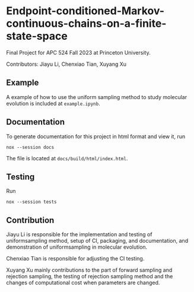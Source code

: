 # Endpoint-conditioned-Markov-continuous-chains-on-a-finite-state-space
Final Project for APC 524 Fall 2023 at Princeton University.

Contributors: Jiayu Li, Chenxiao Tian, Xuyang Xu

## Example
A example of how to use the uniform sampling method to study molecular evolution is included at `example.ipynb`.

## Documentation
To generate documentation for this project in html format and view it, run
```shell
nox --session docs
```

The file is located at `docs/build/html/index.html`.

## Testing
Run
```shell
nox --session tests
```

## Contribution
Jiayu Li is responsible for the implementation and testing of uniformsampling method, setup of CI, packaging, and documentation, and demonstration of uniformsampling in molecular evolution.

Chenxiao Tian is responsible for adjusting the CI testing.

Xuyang Xu mainly contributions to the part of forward sampling and rejection sampling, the testing of rejection sampling method and the changes of computational cost when parameters are changed.
